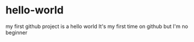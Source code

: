 # hello-world
my first github project is a hello world
It's my first time on github but I'm no beginner
